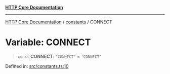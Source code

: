 [**HTTP Core Documentation**](../../README.md)

***

[HTTP Core Documentation](../../README.md) / [constants](../README.md) / CONNECT

# Variable: CONNECT

> `const` **CONNECT**: `"CONNECT"` = `'CONNECT'`

Defined in: [src/constants.ts:10](https://github.com/stonemjs/http-core/blob/38177eda1505fdb30323b11ec31ef2a0f0840267/src/constants.ts#L10)

